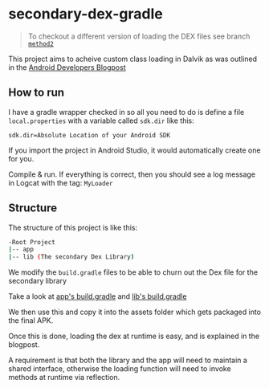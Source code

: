 secondary-dex-gradle
====================
> To checkout a different version of loading the DEX files see branch [`method2`][2]

This project aims to acheive custom class loading in Dalvik as was outlined in the [Android Developers Blogpost][1]

How to run
----------
I have a gradle wrapper checked in so all you need to do is define a file `local.properties` with a variable called `sdk.dir` like this:

```
sdk.dir=Absolute Location of your Android SDK
```
If you import the project in Android Studio, it would automatically create one for you.

Compile & run. If everything is correct, then you should see a log message in Logcat with the tag: `MyLoader`

Structure
---------

The structure of this project is like this:

```bash
-Root Project
|-- app 
|-- lib (The secondary Dex Library)
```

We modify the `build.gradle` files to be able to churn out the Dex file for the secondary library

Take a look at [app's build.gradle](app/build.gradle) and [lib's build.gradle](lib/build.gradle)

We then use this and copy it into the assets folder which gets packaged into the final APK.

Once this is done, loading the dex at runtime is easy, and is explained in the blogpost.

A requirement is that both the library and the app will need to maintain a shared interface, otherwise the loading function will need to invoke methods at runtime via reflection.

[1]: http://android-developers.blogspot.sg/2011/07/custom-class-loading-in-dalvik.html
[2]: https://github.com/creativepsyco/secondary-dex-gradle/tree/method2
